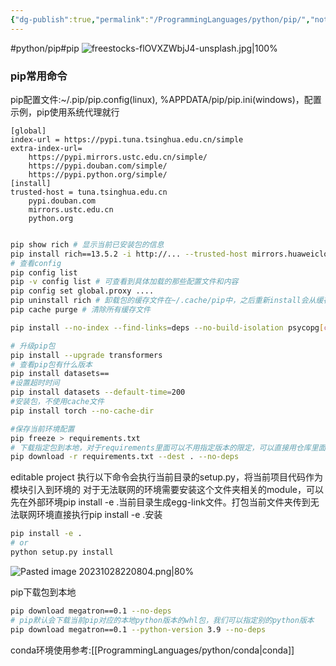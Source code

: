 ```yaml
---
{"dg-publish":true,"permalink":"/ProgrammingLanguages/python/pip/","noteIcon":"3"}
---
```


#python/pip#pip
![freestocks-flOVXZWbjJ4-unsplash.jpg|100%](/img/user/banner/freestocks-flOVXZWbjJ4-unsplash.jpg)
### pip常用命令
pip配置文件:~/.pip/pip.config(linux), %APPDATA/pip/pip.ini(windows)，配置示例，pip使用系统代理就行

```
[global]
index-url = https://pypi.tuna.tsinghua.edu.cn/simple
extra-index-url=
    https://pypi.mirrors.ustc.edu.cn/simple/
    https://pypi.douban.com/simple/
    https://pypi.python.org/simple/
[install]
trusted-host = tuna.tsinghua.edu.cn
    pypi.douban.com
    mirrors.ustc.edu.cn
    python.org


```



```bash
pip show rich # 显示当前已安装包的信息
pip install rich==13.5.2 -i http://... --trusted-host mirrors.huaweicloud.com
# 查看config
pip config list
pip -v config list # 可查看到具体加载的那些配置文件和内容
pip config set global.proxy ....
pip uninstall rich # 卸载包的缓存文件在~/.cache/pip中，之后重新install会从缓存中获取
pip cache purge # 清除所有缓存文件

pip install --no-index --find-links=deps --no-build-isolation psycopg[c]

# 升级pip包
pip install --upgrade transformers
# 查看pip包有什么版本
pip install datasets==
#设置超时时间
pip install datasets --default-time=200
#安装包，不使用cache文件
pip install torch --no-cache-dir

#保存当前环境配置
pip freeze > requirements.txt
# 下载指定包到本地，对于requirements里面可以不用指定版本的限定，可以直接用仓库里面那种空格后面接一个版本的形式
pip download -r requirements.txt --dest . --no-deps
```

editable project
执行以下命令会执行当前目录的setup.py，将当前项目代码作为模块引入到环境的
对于无法联网的环境需要安装这个文件夹相关的module，可以先在外部环境pip install -e .当前目录生成egg-link文件。打包当前文件夹传到无法联网环境直接执行pip install -e .安装


```bash
pip install -e .
# or
python setup.py install

```

![Pasted image 20231028220804.png|80%](/img/user/pics/Pasted%20image%2020231028220804.png)



pip下载包到本地

```bash
pip download megatron==0.1 --no-deps
# pip默认会下载当前pip对应的本地python版本的whl包，我们可以指定别的python版本
pip download megatron==0.1 --python-version 3.9 --no-deps

```


conda环境使用参考:[[ProgrammingLanguages/python/conda\|conda]]